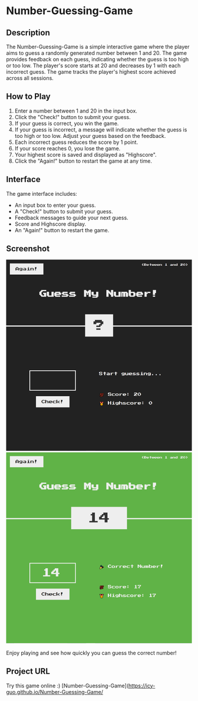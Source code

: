 # Number-Guessing-Game

## Description

The Number-Guessing-Game is a simple interactive game where the player aims to guess a randomly generated number between 1 and 20. The game provides feedback on each guess, indicating whether the guess is too high or too low. The player's score starts at 20 and decreases by 1 with each incorrect guess. The game tracks the player's highest score achieved across all sessions.

## How to Play

1. Enter a number between 1 and 20 in the input box.
2. Click the "Check!" button to submit your guess.
3. If your guess is correct, you win the game.
4. If your guess is incorrect, a message will indicate whether the guess is too high or too low. Adjust your guess based on the feedback.
5. Each incorrect guess reduces the score by 1 point.
6. If your score reaches 0, you lose the game.
7. Your highest score is saved and displayed as "Highscore".
8. Click the "Again!" button to restart the game at any time.

## Interface

The game interface includes:

- An input box to enter your guess.
- A "Check!" button to submit your guess.
- Feedback messages to guide your next guess.
- Score and Highscore display.
- An "Again!" button to restart the game.

## Screenshot

![Number-Guessing-Game-Start](./Screenshot1.png)
![Number-Guessing-Game-Win](./Screenshot2.png)

Enjoy playing and see how quickly you can guess the correct number!

## Project URL
Try this game online :) [Number-Guessing-Game](https://icy-guo.github.io/Number-Guessing-Game/
